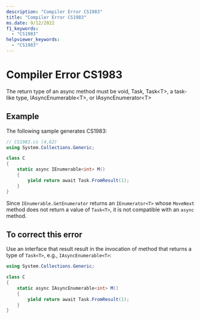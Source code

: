```yaml
---
description: "Compiler Error CS1983"
title: "Compiler Error CS1983"
ms.date: 9/12/2022
f1_keywords:
  - "CS1983"
helpviewer_keywords:
  - "CS1983"
---
```

# Compiler Error CS1983

The return type of an async method must be void, Task, Task\<T\>, a task-like type, IAsyncEnumerable\<T\>, or IAsyncEnumerator\<T\>

## Example

 The following sample generates CS1983:

```csharp
// CS1983.cs (4,62)
using System.Collections.Generic;

class C
{
    static async IEnumerable<int> M()
    {
        yield return await Task.FromResult(1);
    }
}
```

Since  `IEnumerable.GetEnumerator` returns an `IEnumerator<T>` whose `MoveNext` method does not return a value of `Task<T>`, it is not compatible with an `async` method.

## To correct this error

Use an interface that result result in the invocation of method that returns a type of `Task<T>`, e.g., `IAsyncEnumerable<T>`:

```csharp
using System.Collections.Generic;

class C
{
    static async IAsyncEnumerable<int> M()
    {
        yield return await Task.FromResult(1);
    }
}
```
